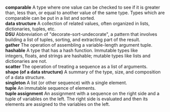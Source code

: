 <b>comparable</b> A type where one value can be checked to see if it is greater than, less than, or equal to another value of the same type. Types which are comparable can be put in a list and sorted.<br>
<b>data structure</b> A collection of related values, often organized in lists, dictionaries, tuples, etc.<br>
<b>DSU</b> Abbreviation of "decorate-sort-undecorate", a pattern that involves building a list of tuples, sorting, and extracting part of the result.<br>
<b>gather</b> The operation of assembling a variable-length argument tuple.<br>
<b>hashable</b> A type that has a hash function. Immutable types like <br>integers, floats, and strings are hashable; mutable types like lists and dictionaries are not.<br>
<b>scatter</b> The operation of treating a sequence as a list of arguments.<br>
<b>shape (of a data structure)</b> A summary of the type, size, and composition of a data structure.<br>
<b>singleton</b> A list (or other sequence) with a single element.<br>
<b>tuple</b> An immutable sequence of elements.<br>
<b>tuple assignment</b> An assignment with a sequence on the right side and a tuple of variables on the left. The right side is evaluated and then its elements are assigned to the variables on the left.<br>

